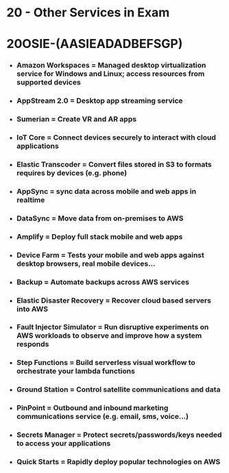 # 20 - Other Services in Exam

# **20OSIE-(AASIEADADBEFSGP)**

- ### **Amazon Workspaces** = Managed desktop virtualization service for Windows and Linux; access resources from supported devices
- ### **AppStream 2.0** = Desktop app streaming service
- ### **Sumerian** = Create VR and AR apps
- ### **IoT Core** = Connect devices securely to interact with cloud applications
- ### **Elastic Transcoder** = Convert files stored in S3 to formats requires by devices (e.g. phone)
- ### **AppSync** = sync data across mobile and web apps in realtime
- ### **DataSync** = Move data from on-premises to AWS
- ### **Amplify** = Deploy full stack mobile and web apps
- ### **Device Farm** = Tests your mobile and web apps against desktop browsers, real mobile devices...
- ### **Backup** = Automate backups across AWS services
- ### **Elastic Disaster Recovery** = Recover cloud based servers into AWS
- ### **Fault Injector Simulator** = Run disruptive experiments on AWS workloads to observe and improve how a system responds
- ### **Step Functions** = Build serverless visual workflow to orchestrate your lambda functions
- ### **Ground Station** = Control satellite communications and data
- ### **PinPoint** = Outbound and inbound marketing communications service (e.g. email, sms, voice...)
- ### **Secrets Manager** = Protect secrets/passwords/keys needed to access your applications
- ### **Quick Starts** = Rapidly deploy popular technologies on AWS